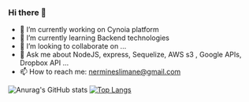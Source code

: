 ### Hi there 👋

- 🔭 I’m currently working on Cynoia platform
- 🌱 I’m currently learning Backend technologies
- 👯 I’m looking to collaborate on ...
- 💬 Ask me about NodeJS,  express, Sequelize, AWS s3 , Google APIs, Dropbox API ...
- 📫 How to reach me: nermineslimane@gmail.com

![Anurag's GitHub stats](https://github-readme-stats.vercel.app/api?username=nermineslimane&show_icons=true&theme=radical)
[![Top Langs](https://github-readme-stats.vercel.app/api/top-langs/?username=nermineslimane&layout=compact)](https://github.com/anuraghazra/github-readme-stats)



<!--
**nermineslimane/nermineslimane** is a ✨ _special_ ✨ repository because its `README.md` (this file) appears on your GitHub profile.

Here are some ideas to get you started:

- 🔭 I’m currently working on Cynoia platform
- 🌱 I’m currently learning Backend technologies
- 👯 I’m looking to collaborate on ...
- 💬 Ask me about NodeJS,  express, Sequelize, AWS s3 , Google APIs, Dropbox API ...
- 📫 How to reach me: nermineslimane@gmail.com

[![Top Langs](https://github-readme-stats.vercel.app/api/top-langs/?username=nermineslimane&layout=compact)](https://github.com/anuraghazra/github-readme-stats)
[![willianrod's wakatime stats](https://github-readme-stats.vercel.app/api/wakatime?username=nermineslimane)](https://github.com/anuraghazra/github-readme-stats)

-->
